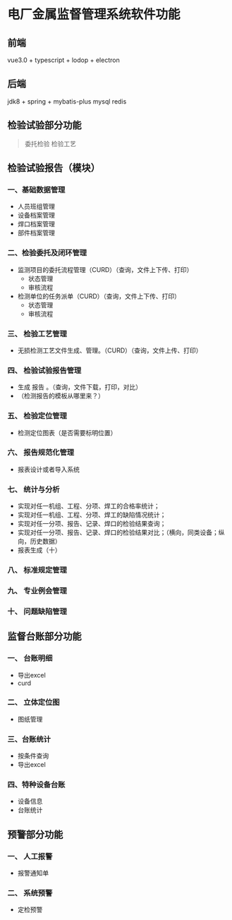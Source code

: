 # 电厂金属监督管理系统软件功能

前端
---
vue3.0 + typescript + lodop + electron


后端
---
jdk8 + spring + mybatis-plus
mysql
redis


检验试验部分功能
---
> 委托检验
> 检验工艺

## 检验试验报告（模块）
### 一、基础数据管理
 - 人员班组管理
 - 设备档案管理
 - 焊口档案管理
 - 部件档案管理
### 二、检验委托及闭环管理
 - 监测项目的委托流程管理（CURD）（查询，文件上下传、打印）
   - 状态管理
   - 审核流程
 - 检测单位的任务派单（CURD）（查询，文件上下传、打印）
   - 状态管理
   - 审核流程
### 三、 检验工艺管理
 - 无损检测工艺文件生成、管理。（CURD）（查询，文件上传、打印）
### 四、 检验试验报告管理
 - 生成 报告 。（查询，文件下载，打印，对比）
 - （检测报告的模板从哪里来？）
### 五、 检验定位管理
 - 检测定位图表（是否需要标明位置）
### 六、 报告规范化管理
 - 报表设计或者导入系统
### 七、 统计与分析
 - 实现对任一机组、工程、分项、焊工的合格率统计；
 - 实现对任一机组、工程、分项、焊工的缺陷情况统计； 
 - 实现对任一分项、报告、记录、焊口的检验结果查询；
 - 实现对任一分项、报告、记录、焊口的检验结果对比；（横向，同类设备；纵向，历史数据）
 - 报表生成（十）
### 八、 标准规定管理
### 九、 专业例会管理
### 十、 问题缺陷管理
## 监督台账部分功能
### 一、 台账明细
  - 导出excel
  - curd  
### 二、 立体定位图
  - 图纸管理
### 三、台账统计
  - 按条件查询
  - 导出excel
### 四、特种设备台账
  - 设备信息
  - 台账统计
## 预警部分功能
### 一、 人工报警
- 报警通知单
### 二、 系统预警
- 定检预警
